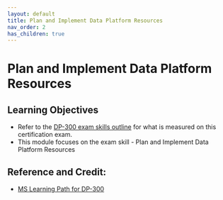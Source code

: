 ```yaml
---
layout: default
title: Plan and Implement Data Platform Resources
nav_order: 2
has_children: true
---
```


# Plan and Implement Data Platform Resources

## Learning Objectives

   - Refer to the [DP-300 exam skills outline](https://query.prod.cms.rt.microsoft.com/cms/api/am/binary/RE4q3yZ) for what is measured on this certification exam. 
   - This module focuses on the exam skill - Plan and Implement Data Platform Resources 

## Reference and Credit:  

   - [MS Learning Path for DP-300](https://docs.microsoft.com/en-us/learn/paths/introduction-to-azure-database-administration/)





